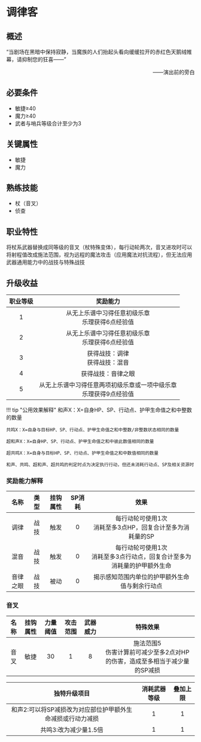 # 调律客

## 概述

“当剧场在黑暗中保持寂静，当魔族的人们抬起头看向缓缓拉开的赤红色天鹅绒帷幕，请抑制您的狂喜——”
<div align="right">——演出前的旁白</div>

## 必要条件

* 敏捷≥40
* 魔力≥40
* 武者与哨兵等级合计至少为3

## 关键属性

* 敏捷
* 魔力

## 熟练技能

* 杖（音叉）
* 侦查

## 职业特性

将杖系武器替换成同等级的音叉（杖特殊变体），每行动轮两次，音叉进攻时可以将射程值改成施法范围，视为远程的魔法攻击（应用魔法对抗流程），但无法应用武器通用能力中的战技与特殊战技

## 升级收益

职业等级|奖励能力
:--:|:--:
1|从无上乐谱中习得任意初级乐章<br>乐理获得6点经验值
2|从无上乐谱中习得任意初级乐章<br>乐理获得6点经验值
3|获得战技：调律<br>获得战技：混音
4|获得战技：音律之眼
5|从无上乐谱中习得任意两项初级乐章或一项中级乐章<br>乐理获得9点经验值

!!! tip "公用效果解释"
    和声X：X=自身HP、SP、行动点、护甲生命值之和中整数的数量

    共鸣X：X=自身与目标HP、SP、行动点、护甲生命值之和中整数/非整数状态相同的数量

    超和声X：X=自身HP、SP、行动点、护甲生命值之和中彼此数值相同的数量

    超共鸣X：X=自身与目标HP、SP、行动点、护甲生命值之和中数值相同的数量

    和声、共鸣、超和声、超共鸣的判定时点为决定执行行动，但还未消耗行动点、SP及相关资源时

### 奖励能力解释

名称|类型|挂钩属性|SP消耗|效果
:--:|:--:|:--:|:--:|:--:
调律|战技|触发|0|每行动轮可使用1次<br>消耗至多3点HP，回复合计至多为消耗量的SP
混音|战技|触发|0|每行动轮可使用1次<br>消耗至多3点行动点，回复合计至多为消耗量的护甲额外生命
音律之眼|战技|被动|0|揭示感知范围内单位的护甲额外生命值与剩余行动点

### 音叉

名称|挂钩属性|力量阈值|攻击范围|武器威力|特殊效果
:--:|:--:|:--:|:--:|:--:|:--:
音叉|敏捷|30|1|8|施法范围5<br>伤害计算前可减少至多2点对HP的伤害，造成至多相当于减少量的SP减损

独特升级项目|消耗武器等级|叠加上限
:--:|:--:|:--:
和声2:可以将SP减损改为对应部位护甲额外生命减损或行动力减损|1|1
共鸣3:改为减少量1.5倍|1|1